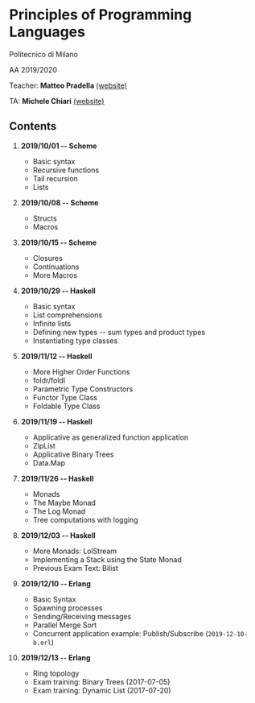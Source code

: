 # Principles of Programming Languages
Politecnico di Milano

AA 2019/2020

Teacher: **Matteo Pradella** [(website)](http://home.deib.polimi.it/pradella/PL.html)

TA: **Michele Chiari** [(website)](https://michiari.github.io/)

Contents
--------

1. **2019/10/01 -- Scheme**
    * Basic syntax
    * Recursive functions
    * Tail recursion
    * Lists

1. **2019/10/08 -- Scheme**
    * Structs
    * Macros

1. **2019/10/15 -- Scheme**
    * Closures
    * Continuations
	* More Macros

1. **2019/10/29 -- Haskell**
    * Basic syntax
    * List comprehensions
	* Infinite lists
	* Defining new types -- sum types and product types
	* Instantiating type classes

1. **2019/11/12 -- Haskell**
    * More Higher Order Functions
	* foldr/foldl
	* Parametric Type Constructors
	* Functor Type Class
	* Foldable Type Class

1. **2019/11/19 -- Haskell**
    * Applicative as generalized function application
	* ZipList
	* Applicative Binary Trees
	* Data.Map

1. **2019/11/26 -- Haskell**
    * Monads
	* The Maybe Monad
	* The Log Monad
	* Tree computations with logging

1. **2019/12/03 -- Haskell**
    * More Monads: LolStream
	* Implementing a Stack using the State Monad
	* Previous Exam Text: Bilist

1. **2019/12/10 -- Erlang**
   * Basic Syntax
   * Spawning processes
   * Sending/Receiving messages
   * Parallel Merge Sort
   * Concurrent application example: Publish/Subscribe (`2019-12-10-b.erl`)

1. **2019/12/13 -- Erlang**
   * Ring topology
   * Exam training: Binary Trees (2017-07-05)
   * Exam training: Dynamic List (2017-07-20)
